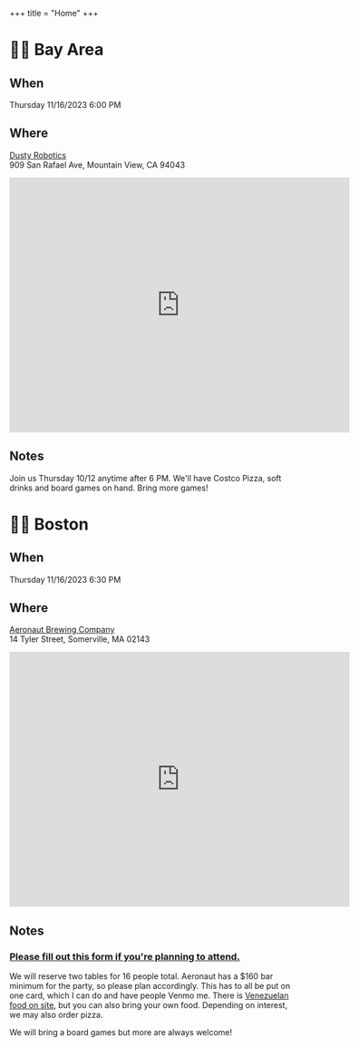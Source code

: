 +++
title = "Home"
+++
# 🌅🌉 Bay Area
## When
Thursday 11/16/2023
6:00 PM

## Where
[Dusty Robotics](https://www.dustyrobotics.com/)\
909 San Rafael Ave, Mountain View, CA 94043
<iframe src="https://www.google.com/maps/embed?pb=!1m18!1m12!1m3!1d3169.280852236776!2d-122.07225179999999!3d37.40683609999999!2m3!1f0!2f0!3f0!3m2!1i1024!2i768!4f13.1!3m3!1m2!1s0x808fb745802de859%3A0xb04d0af9b12ce783!2s909%20San%20Rafael%20Ave%2C%20Mountain%20View%2C%20CA%2094043!5e0!3m2!1sen!2sus!4v1698624941475!5m2!1sen!2sus" width="600" height="450" style="border:0;" allowfullscreen="" loading="lazy" referrerpolicy="no-referrer-when-downgrade"></iframe>

## Notes
Join us Thursday 10/12 anytime after 6 PM. We'll have Costco Pizza, soft drinks and board games on hand. Bring more games!

# 🫘🌆 Boston
## When
Thursday 11/16/2023
6:30 PM

## Where
[Aeronaut Brewing Company](https://www.aeronautbrewing.com/visit/somerville/)\
14 Tyler Street, Somerville, MA 02143
<iframe src="https://www.google.com/maps/embed?pb=!1m18!1m12!1m3!1d2947.169355530118!2d-71.1055806!3d42.3815386!2m3!1f0!2f0!3f0!3m2!1i1024!2i768!4f13.1!3m3!1m2!1s0x89e37736621ba0e3%3A0xb021004068e0d0ef!2s14%20Tyler%20St%2C%20Somerville%2C%20MA%2002143!5e0!3m2!1sen!2sus!4v1698681411653!5m2!1sen!2sus" width="600" height="450" style="border:0;" allowfullscreen="" loading="lazy" referrerpolicy="no-referrer-when-downgrade"></iframe>

## Notes

### [Please fill out this form if you're planning to attend.](https://forms.gle/84rs1eRpebendzTN8)

We will reserve two tables for 16 people total. 
Aeronaut has a $160 bar minimum for the party, so please plan accordingly.
This has to all be put on one card, which I can do and have people Venmo me.
There is [Venezuelan food on site](https://www.aeronautbrewing.com/visit/somerville/#:~:text=partners%20and%20friends.-,Carolicious,-is%20the%20result), but you can also bring your own food.
Depending on interest, we may also order pizza.

We will bring a board games but more are always welcome!
